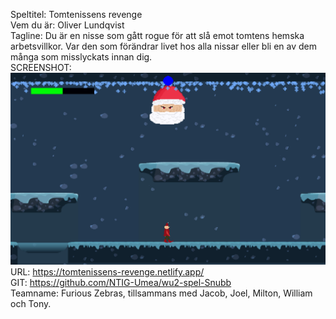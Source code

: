 Speltitel: Tomtenissens revenge  
Vem du är: Oliver Lundqvist  
Tagline: Du är en nisse som gått rogue för att slå emot tomtens hemska arbetsvillkor. Var den som förändrar livet hos alla nissar eller bli en av dem många som misslyckats innan dig.  
SCREENSHOT: ![screenshot](oliver-l.png)  
URL: https://tomtenissens-revenge.netlify.app/  
GIT: https://github.com/NTIG-Umea/wu2-spel-Snubb  
Teamname: Furious Zebras, tillsammans med Jacob, Joel, Milton, William och Tony.